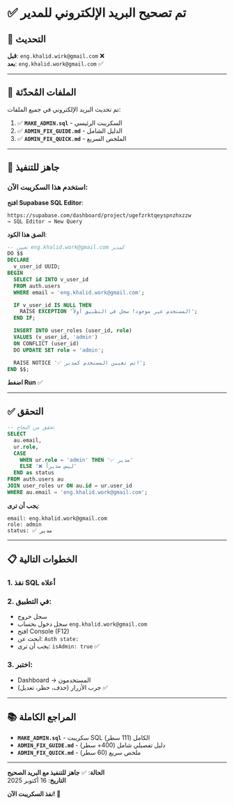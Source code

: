 # ✅ تم تصحيح البريد الإلكتروني للمدير

## 📧 التحديث

**قبل**: `eng.khalid.wirk@gmail.com` ❌  
**بعد**: `eng.khalid.work@gmail.com` ✅

---

## 📄 الملفات المُحدّثة

تم تحديث البريد الإلكتروني في جميع الملفات:

1. ✅ **`MAKE_ADMIN.sql`** - السكريبت الرئيسي
2. ✅ **`ADMIN_FIX_GUIDE.md`** - الدليل الشامل
3. ✅ **`ADMIN_FIX_QUICK.md`** - الملخص السريع

---

## 🚀 جاهز للتنفيذ

### استخدم هذا السكريبت الآن:

**افتح Supabase SQL Editor**:
```
https://supabase.com/dashboard/project/ugefzrktqeyspnzhxzzw
→ SQL Editor → New Query
```

**الصق هذا الكود**:

```sql
-- تعيين eng.khalid.work@gmail.com كمدير
DO $$
DECLARE
  v_user_id UUID;
BEGIN
  SELECT id INTO v_user_id
  FROM auth.users
  WHERE email = 'eng.khalid.work@gmail.com';

  IF v_user_id IS NULL THEN
    RAISE EXCEPTION 'المستخدم غير موجود! سجل في التطبيق أولاً';
  END IF;

  INSERT INTO user_roles (user_id, role)
  VALUES (v_user_id, 'admin')
  ON CONFLICT (user_id) 
  DO UPDATE SET role = 'admin';

  RAISE NOTICE '✅ تم تعيين المستخدم كمدير!';
END $$;
```

**اضغط Run** ✅

---

## ✅ التحقق

```sql
-- تحقق من النجاح
SELECT 
  au.email,
  ur.role,
  CASE 
    WHEN ur.role = 'admin' THEN '✅ مدير'
    ELSE '❌ ليس مديراً'
  END as status
FROM auth.users au
JOIN user_roles ur ON au.id = ur.user_id
WHERE au.email = 'eng.khalid.work@gmail.com';
```

**يجب أن ترى**:
```
email: eng.khalid.work@gmail.com
role: admin
status: ✅ مدير
```

---

## 📋 الخطوات التالية

### 1. نفذ SQL أعلاه
### 2. في التطبيق:
   - سجل خروج
   - سجل دخول بحساب `eng.khalid.work@gmail.com`
   - افتح Console (F12)
   - ابحث عن: `Auth state:`
   - يجب أن ترى: `isAdmin: true` ✅

### 3. اختبر:
   - Dashboard → المستخدمون
   - جرب الأزرار (حذف، حظر، تعديل) ✅

---

## 📚 المراجع الكاملة

- **`MAKE_ADMIN.sql`** - سكريبت SQL الكامل (111 سطر)
- **`ADMIN_FIX_GUIDE.md`** - دليل تفصيلي شامل (400+ سطر)
- **`ADMIN_FIX_QUICK.md`** - ملخص سريع (60 سطر)

---

**الحالة**: ✅ **جاهز للتنفيذ مع البريد الصحيح**  
**التاريخ**: 16 أكتوبر 2025

**نفذ السكريبت الآن! 🚀**
